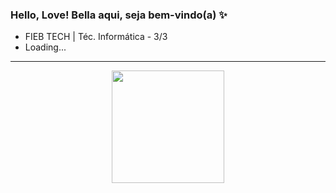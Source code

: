 ### Hello, Love! Bella aqui, seja bem-vindo(a) ✨
- FIEB TECH | Téc. Informática - 3/3
- Loading...

<hr>
<div align="center">
  <a href="https://github.com/bellaizaoliveira">
  <img height="180em" src="https://github-readme-stats.vercel.app/api?username=bellaizaoliveira&show_icons=true&theme=dark&include_all_commits=true&count_private=true"/>
</div>
